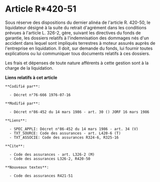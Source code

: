 # Article R*420-51

Sous réserve des dispositions du dernier alinéa de l'article R. 420-50, le liquidateur désigné à la suite du retrait
d'agrément dans les conditions prévues à l'article L. 326-2, gère, suivant les directives du fonds de garantie, les dossiers
relatifs à l'indemnisation des dommages nés d'un accident dans lequel sont impliqués terrestres à moteur assurés auprès de
l'entreprise en liquidation. Il doit, sur demande du fonds, lui fournir toutes explications ou lui communiquer tous documents
relatifs à ces dossiers.

Les frais et dépenses de toute nature afférents à cette gestion sont à la charge de la liquidation.

**Liens relatifs à cet article**

	**Codifié par**:

	  - Décret n°76-666 1976-07-16

	**Modifié par**:

	  - Décret n°86-452 du 14 mars 1986 - art. 30 () JORF 16 mars 1986

	**Liens**:

	  - SPEC_APPLI: Décret n°86-452 du 14 mars 1986 - art. 34 (V)
	  - TXT_SOURCE: Code des assurances - art. L420-6 (T)
	  - TXT_ASSOCIE: Code des assurances R324-6, R325-16

	**Cite**:

	  - Code des assurances - art. L326-2 (M)
	  - Code des assurances L326-2, R420-50

	**Nouveaux textes**:

	  - Code des assurances R421-51
